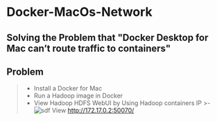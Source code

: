 # Docker-MacOs-Network


## Solving the Problem that "Docker Desktop for Mac can’t route traffic to containers"

## Problem

>- Install a Docker for Mac
>- Run a Hadoop image in Docker
>- View Hadoop HDFS WebUI by Using Hadoop containers IP
    >-![sdf](https://drive.google.comopen?id=1xjyurFHdsEKO73FiDpCKwWoxR5OrmHCw)
        View http://172.17.0.2:50070/
